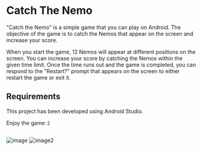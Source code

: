 # Catch The Nemo 

"Catch the Nemo" is a simple game that you can play on Android. The objective of the game is to catch the Nemos that appear on the screen and increase your score.

When you start the game, 12 Nemos will appear at different positions on the screen. You can increase your score by catching the Nemos within the given time limit. Once the time runs out and the game is completed, you can respond to the "Restart?" prompt that appears on the screen to either restart the game or exit it.

## Requirements
This project has been developed using Android Studio.

Enjoy the game :)

##

![image](https://github.com/seymaozerr/catch-the-nemo/assets/118622171/915040af-458c-4cdf-8350-8f380370fa6b)   ![image2](https://github.com/seymaozerr/catch-the-nemo/assets/118622171/b12b20dc-5944-4619-b455-322f4aa8ed22)



